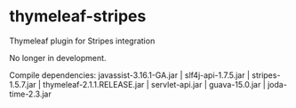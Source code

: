 thymeleaf-stripes
=================

Thymeleaf plugin for Stripes integration

No longer in development.


Compile dependencies: 
javassist-3.16.1-GA.jar |
slf4j-api-1.7.5.jar |
stripes-1.5.7.jar |
thymeleaf-2.1.1.RELEASE.jar |
servlet-api.jar |
guava-15.0.jar |
joda-time-2.3.jar
